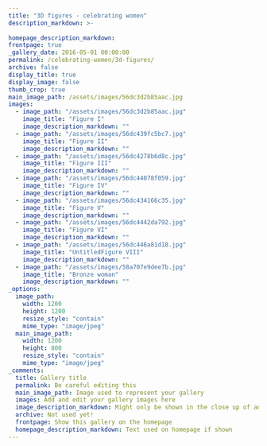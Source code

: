 ```yaml
---
title: "3D figures - celebrating women"
description_markdown: >-
  
homepage_description_markdown: 
frontpage: true
_gallery_date: 2016-05-01 00:00:00
permalink: /celebrating-women/3d-figures/
archive: false
display_title: true
display_image: false
thumb_crop: true
main_image_path: /assets/images/56dc3d2b85aac.jpg
images:
  - image_path: "/assets/images/56dc3d2b85aac.jpg"
    image_title: "Figure I"
    image_description_markdown: ""
  - image_path: "/assets/images/56dc439fc5bc7.jpg"
    image_title: "Figure II"
    image_description_markdown: ""
  - image_path: "/assets/images/56dc4278b6d8c.jpg"
    image_title: "Figure III"
    image_description_markdown: ""
  - image_path: "/assets/images/56dc44078f059.jpg"
    image_title: "Figure IV"
    image_description_markdown: ""
  - image_path: "/assets/images/56dc434166c35.jpg"
    image_title: "Figure V"
    image_description_markdown: ""
  - image_path: "/assets/images/56dc4442da792.jpg"
    image_title: "Figure VI"
    image_description_markdown: ""
  - image_path: "/assets/images/56dc446a81d18.jpg"
    image_title: "UntitledFigure VIII"
    image_description_markdown: ""
  - image_path: "/assets/images/58a707e9dee7b.jpg"
    image_title: "Bronze woman"
    image_description_markdown: ""
_options:
  image_path:
    width: 1200
    height: 1200
    resize_style: "contain"
    mime_type: "image/jpeg"
  main_image_path:
    width: 1200
    height: 800
    resize_style: "contain"
    mime_type: "image/jpeg"
_comments:
  title: Gallery title
  permalink: Be careful editing this
  main_image_path: Image used to represent your gallery
  images: Add and edit your gallery images here
  image_description_markdown: Might only be shown in the close up of an image
  archive: Not used yet!
  frontpage: Show this gallery on the homepage
  homepage_description_markdown: Text used on homepage if shown
---
```

